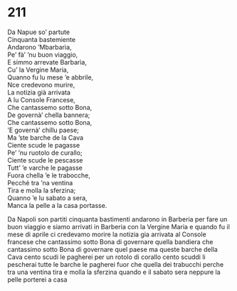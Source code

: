 # 211
  
Da Napue so’ partute  
Cinquanta bastemiente  
Andarono ’Mbarbarìa,  
Pe’ fà’ ’nu buon viaggio,  
E simmo arrevate Barbarìa,  
Cu’ la Vergine Maria,  
Quanno fu lu mese ’e abbrile,  
Nce credevono murire,  
La notizia già arrivata  
A lu Console Francese,  
Che cantassemo sotto Bona,  
De governà’ chella bannera;  
Che cantassemo sotto Bona,  
’E governà’ chillu paese;  
Ma ’ste barche de la Cava  
Ciente scude le pagasse  
Pe’ ’nu ruotolo de curallo;  
Ciente scude le pescasse  
Tutt’ ’e varche le pagasse  
Fuora chella ’e le trabocche,  
Pecché tra ’na ventina  
Tira e molla la sferzina;  
Quanno ’e lu sabato a sera,  
Manca la pelle a la casa portasse.

Da Napoli son partiti
cinquanta bastimenti
andarono in Barberia
per fare un buon viaggio
e siamo arrivati in Barberia
con la Vergine Maria
e quando fu il mese di aprile
ci credevamo morire
la notizia gia arrivata
al Console francese
che cantassimo sotto Bona
di governare quella bandiera
che cantassimo sotto Bona
di governare quel paese
ma queste barche della Cava
cento scudi le pagherei
per un rotolo di corallo
cento scuddi li pescherai
tutte le barche le pagherei
fuor che quella dei trabucchi
perche tra una ventina
tira e molla la sferzina
quando e il sabato sera
neppure la pelle porterei a casa
